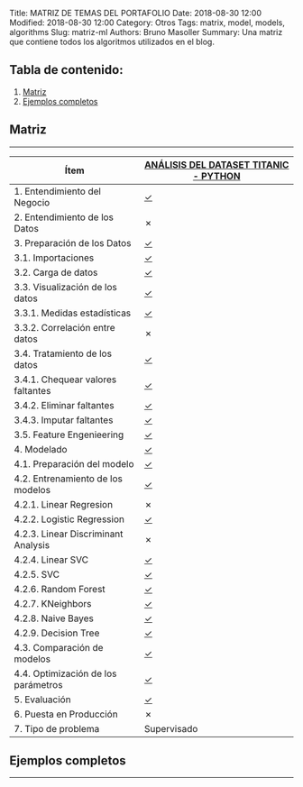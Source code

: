 Title: MATRIZ DE TEMAS DEL PORTAFOLIO
Date: 2018-08-30 12:00
Modified: 2018-08-30 12:00
Category: Otros
Tags: matrix, model, models, algorithms
Slug: matriz-ml
Authors: Bruno Masoller
Summary: Una matriz que contiene todos los algoritmos utilizados en el blog.

## Tabla de contenido:
1. [Matriz](#1-bullet)
2. [Ejemplos completos](#2-bullet)
	
## Matriz <a class="anchor" id="1-bullet"></a>
---

<table>
	<thead>
  <tr>
    <th>Ítem</th>
    <th><a href="{filename}/posts/jupyter-notebooks/2018/Titanic_dataset_analisis_python.ipynb">ANÁLISIS DEL DATASET TITANIC - PYTHON</a></th>
  </tr>
  </thead>
  <tbody>
  <tr>
    <td>1. Entendimiento del Negocio</td>
    <td><a href="{filename}/posts/jupyter-notebooks/2018/Titanic_dataset_analisis_python.ipynb#1-bullet">&#10003;</a></td>
  </tr>
  <tr>
    <td>2. Entendimiento de los Datos</td>
    <td>&#10007;</td>
  </tr>
  <tr>
    <td>3. Preparación de los Datos</td>
    <td><a href="{filename}/posts/jupyter-notebooks/2018/Titanic_dataset_analisis_python.ipynb#2-bullet">&#10003;</a></td>
  </tr>
  <tr>
    <td>3.1. Importaciones</td>
    <td><a href="{filename}/posts/jupyter-notebooks/2018/Titanic_dataset_analisis_python.ipynb#2.1-bullet">&#10003;</a></td>
  </tr>
  <tr>
    <td>3.2. Carga de datos</td>
    <td><a href="{filename}/posts/jupyter-notebooks/2018/Titanic_dataset_analisis_python.ipynb#2.2-bullet">&#10003;</a></td>
  </tr>
  <tr>
    <td>3.3. Visualización de los datos</td>
    <td><a href="{filename}/posts/jupyter-notebooks/2018/Titanic_dataset_analisis_python.ipynb#2.4-bullet">&#10003;</a></td>
  </tr>
  <tr>
    <td>3.3.1. Medidas estadísticas</td>
    <td><a href="{filename}/posts/jupyter-notebooks/2018/Titanic_dataset_analisis_python.ipynb#2.4-bullet">&#10003;</a></td>
  </tr>
  <tr>
    <td>3.3.2. Correlación entre datos</td>
    <td>&#10007;</td>
  </tr>
  <tr>
    <td>3.4. Tratamiento de los datos</td>
    <td><a href="{filename}/posts/jupyter-notebooks/2018/Titanic_dataset_analisis_python.ipynb#2.3-bullet">&#10003;</a></td>
  </tr>
  <tr>
    <td>3.4.1. Chequear valores faltantes</td>
    <td><a href="{filename}/posts/jupyter-notebooks/2018/Titanic_dataset_analisis_python.ipynb#2.3.1-bullet">&#10003;</a></td>
  </tr>
  <tr>
    <td>3.4.2. Eliminar faltantes</td>
    <td><a href="{filename}/posts/jupyter-notebooks/2018/Titanic_dataset_analisis_python.ipynb#2.3.2-bullet">&#10003;</a></td>
  </tr>
  <tr>
    <td>3.4.3. Imputar faltantes</td>
    <td><a href="{filename}/posts/jupyter-notebooks/2018/Titanic_dataset_analisis_python.ipynb#2.3.3-bullet">&#10003;</a></td>
  </tr>
  <tr>
    <td>3.5. Feature Engenieering</td>
    <td><a href="{filename}/posts/jupyter-notebooks/2018/Titanic_dataset_analisis_python.ipynb#2.5-bullet">&#10003;</a></td>
  </tr>
  <tr>
    <td>4. Modelado</td>
    <td><a href="{filename}/posts/jupyter-notebooks/2018/Titanic_dataset_analisis_python.ipynb#3-bullet">&#10003;</a></td>
  </tr>
  <tr>
    <td>4.1. Preparación del modelo</td>
    <td><a href="{filename}/posts/jupyter-notebooks/2018/Titanic_dataset_analisis_python.ipynb#3.1-bullet">&#10003;</a></td>
  </tr>
  <tr>
    <td>4.2. Entrenamiento de los modelos</td>
    <td><a href="{filename}/posts/jupyter-notebooks/2018/Titanic_dataset_analisis_python.ipynb#3.2-bullet">&#10003;</a></td>
  </tr>
  <tr>
    <td>4.2.1. Linear Regresion</td>
    <td>&#10007;</td>
  </tr>
  <tr>
    <td>4.2.2. Logistic Regression</td>
    <td><a href="{filename}/posts/jupyter-notebooks/2018/Titanic_dataset_analisis_python.ipynb#3.2.4-bullet">&#10003;</a></td>
  </tr>
  <tr>
    <td>4.2.3. Linear Discriminant Analysis</td>
    <td>&#10007;</td>
  </tr>
  <tr>
    <td>4.2.4. Linear SVC</td>
    <td><a href="{filename}/posts/jupyter-notebooks/2018/Titanic_dataset_analisis_python.ipynb#3.2.2-bullet">&#10003;</a></td>
  </tr>
  <tr>
    <td>4.2.5. SVC</td>
    <td><a href="{filename}/posts/jupyter-notebooks/2018/Titanic_dataset_analisis_python.ipynb#3.2.1-bullet">&#10003;</a></td>
  </tr>
  <tr>
    <td>4.2.6. Random Forest</td>
    <td><a href="{filename}/posts/jupyter-notebooks/2018/Titanic_dataset_analisis_python.ipynb#3.2.3-bullet">&#10003;</a></td>
  </tr>
  <tr>
    <td>4.2.7. KNeighbors</td>
    <td><a href="{filename}/posts/jupyter-notebooks/2018/Titanic_dataset_analisis_python.ipynb#3.2.5-bullet">&#10003;</a></td>
  </tr>
  <tr>
    <td>4.2.8. Naive Bayes</td>
    <td><a href="{filename}/posts/jupyter-notebooks/2018/Titanic_dataset_analisis_python.ipynb#3.2.6-bullet">&#10003;</a></td>
  </tr>
  <tr>
    <td>4.2.9. Decision Tree</td>
    <td><a href="{filename}/posts/jupyter-notebooks/2018/Titanic_dataset_analisis_python.ipynb#3.2.7-bullet">&#10003;</a></td>
  </tr>
  <tr>
    <td>4.3. Comparación de modelos</td>
    <td><a href="{filename}/posts/jupyter-notebooks/2018/Titanic_dataset_analisis_python.ipynb#3.3-bullet">&#10003;</a></td>
  </tr>
  <tr>
    <td>4.4. Optimización de los parámetros</td>
    <td><a href="{filename}/posts/jupyter-notebooks/2018/Titanic_dataset_analisis_python.ipynb#3.4-bullet">&#10003;</a></td>
  </tr>
  <tr>
    <td>5. Evaluación</td>
    <td><a href="{filename}/posts/jupyter-notebooks/2018/Titanic_dataset_analisis_python.ipynb#4-bullet">&#10003;</a></td>
  </tr>
  <tr>
    <td>6. Puesta en Producción</td>
    <td>&#10007;</td>
  </tr>
  <tr>
    <td>7. Tipo de problema</td>
    <td>Supervisado</td>
  </tr>
  </tbody>
</table>

## Ejemplos completos <a class="anchor" id="2-bullet"></a>
---

<script>
	function setTableID() {
		document.getElementsByTagName("table")[0].setAttribute("id","tableid");
	};
	document.addEventListener('DOMContentLoaded', function() {
		setTableID();
	}, false);
</script>
